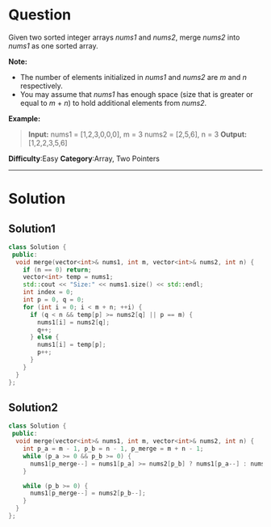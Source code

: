 
# Question

Given two sorted integer arrays  _nums1_  and  _nums2_, merge  _nums2_  into  _nums1_  as one sorted array.

**Note:**

- The number of elements initialized in  _nums1_  and  _nums2_  are  _m_  and  _n_  respectively.
- You may assume that  _nums1_  has enough space (size that is greater or equal to  _m_  +  _n_) to hold additional elements from  _nums2_.

**Example:**

> **Input:**
> nums1 = [1,2,3,0,0,0], m = 3
> nums2 = [2,5,6],       n = 3
> **Output:** [1,2,2,3,5,6]

**Difficulty**:Easy
**Category**:Array, Two Pointers


------------

# Solution

## Solution1

```cpp
class Solution {
 public:
  void merge(vector<int>& nums1, int m, vector<int>& nums2, int n) {
    if (n == 0) return;
    vector<int> temp = nums1;
    std::cout << "Size:" << nums1.size() << std::endl;
    int index = 0;
    int p = 0, q = 0;
    for (int i = 0; i < m + n; ++i) {
      if (q < n && temp[p] >= nums2[q] || p == m) {
        nums1[i] = nums2[q];
        q++;
      } else {
        nums1[i] = temp[p];
        p++;
      }
    }
  }
};
```

## Solution2

```cpp
class Solution {
 public:
  void merge(vector<int>& nums1, int m, vector<int>& nums2, int n) {
    int p_a = m - 1, p_b = n - 1, p_merge = m + n - 1;
    while (p_a >= 0 && p_b >= 0) {
      nums1[p_merge--] = nums1[p_a] >= nums2[p_b] ? nums1[p_a--] : nums2[p_b--];
    }

    while (p_b >= 0) {
      nums1[p_merge--] = nums2[p_b--];
    }
  }
};
```